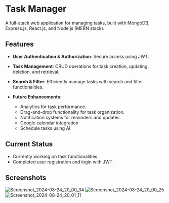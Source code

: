 # Task Manager

A full-stack web application for managing tasks, built with MongoDB, Express.js, React.js, and Node.js (MERN stack).

## Features

- **User Authentication & Authorization**: Secure access using JWT.
- **Task Management**: CRUD operations for task creation, updating, deletion, and retrieval.
- **Search & Filter**: Efficiently manage tasks with search and filter functionalities.
  
- **Future Enhancements**:
  - Analytics for task performance.
  - Drag-and-drop functionality for task organization.
  - Notification systems for reminders and updates.
  - Google calendar integration
  - Schedule tasks using AI

## Current Status

- Currently working on task functionalities.
- Completed user registration and login with JWT.

## Screenshots

![Screenshot_2024-08-24_20_00_34](https://github.com/user-attachments/assets/97e114ff-e7f8-41f9-a590-a769ff46ea8e)
![Screenshot_2024-08-24_20_00_25](https://github.com/user-attachments/assets/e57269ac-12a4-4e9f-9e06-81c16dab3c4b)
![Screenshot_2024-08-24_20_01_11](https://github.com/user-attachments/assets/1821c694-6f66-4753-9858-1a7359901dc0)
